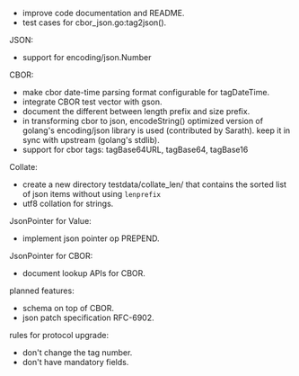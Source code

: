 * improve code documentation and README.
* test cases for cbor_json.go:tag2json().

JSON:

* support for encoding/json.Number

CBOR:

* make cbor date-time parsing format configurable for tagDateTime.
* integrate CBOR test vector with gson.
* document the different between length prefix and size prefix.
* in transforming cbor to json, encodeString() optimized version of golang's
  encoding/json library is used (contributed by Sarath). keep it in sync with
  upstream (golang's stdlib).
* support for cbor tags: tagBase64URL, tagBase64, tagBase16

Collate:

* create a new directory testdata/collate_len/ that contains the sorted list of json
  items without using `lenprefix`
* utf8 collation for strings.

JsonPointer for Value:

* implement json pointer op PREPEND.

JsonPointer for CBOR:

* document lookup APIs for CBOR.

planned features:

* schema on top of CBOR.
* json patch specification RFC-6902.

rules for protocol upgrade:

* don't change the tag number.
* don't have mandatory fields.

